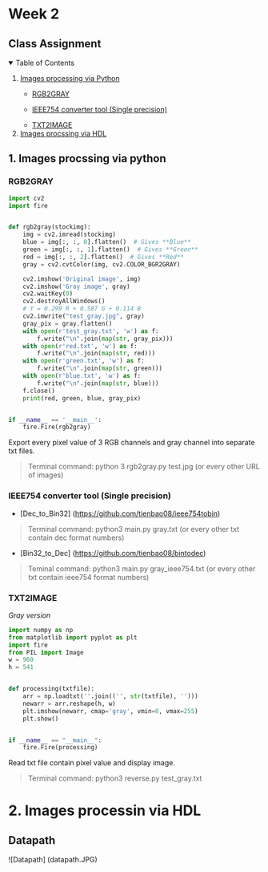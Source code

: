 
# Week 2
## Class Assignment


<details open="open">
  <summary>Table of Contents</summary>
  <ol>
    <li><a href="#Images processing via Python">Images processing via Python</a></li>
        <ul>
            <li><a href="RGB2GRAY">RGB2GRAY</a></li>
        </ul>
        <ul>
            <li><a href="#IEEE754 converter tool (Single precision)">IEEE754 converter tool (Single precision)</a></li>
        </ul>
        <ul>
            <li><a href="#TXT2IMAGE">TXT2IMAGE</a></li>
        </ul>
    <li><a href="Images procssing via HDL">Images procssing via HDL</a></li>
  </ol>
</details>


## 1. Images procssing via python
### RGB2GRAY
```py
import cv2
import fire


def rgb2gray(stockimg):
    img = cv2.imread(stockimg)
    blue = img[:, :, 0].flatten()  # Gives **Blue**
    green = img[:, :, 1].flatten()  # Gives **Green**
    red = img[:, :, 2].flatten()  # Gives **Red**
    gray = cv2.cvtColor(img, cv2.COLOR_BGR2GRAY)

    cv2.imshow('Original image', img)
    cv2.imshow('Gray image', gray)
    cv2.waitKey(0)
    cv2.destroyAllWindows()
    # Y = 0.299 R + 0.587 G + 0.114 B
    cv2.imwrite("test_gray.jpg", gray)
    gray_pix = gray.flatten()
    with open(r'test_gray.txt', 'w') as f:
        f.write("\n".join(map(str, gray_pix)))
    with open(r'red.txt', 'w') as f:
        f.write("\n".join(map(str, red)))
    with open(r'green.txt', 'w') as f:
        f.write("\n".join(map(str, green)))
    with open(r'blue.txt', 'w') as f:
        f.write("\n".join(map(str, blue)))
    f.close()
    print(red, green, blue, gray_pix)


if __name__ == '__main__':
    fire.Fire(rgb2gray)

```
Export every pixel value of 3 RGB channels and gray channel into separate txt files.
>Terminal command: python 3 rgb2gray.py test.jpg (or every other URL of images)
### IEEE754 converter tool (Single precision)
* [Dec_to_Bin32] (https://github.com/tienbao08/ieee754tobin)
>Terminal command: python3 main.py gray.txt (or every other txt contain dec format numbers)

* [Bin32_to_Dec] (https://github.com/tienbao08/bintodec)
>Teminal command: python3 main.py gray_ieee754.txt (or every other txt contain ieee754 format numbers)

### TXT2IMAGE
_Gray version_
```py
import numpy as np
from matplotlib import pyplot as plt
import fire
from PIL import Image
w = 960
h = 541


def processing(txtfile):
    arr = np.loadtxt(''.join(('', str(txtfile), '')))
    newarr = arr.reshape(h, w)
    plt.imshow(newarr, cmap='gray', vmin=0, vmax=255)
    plt.show()


if __name__ == "__main__":
    fire.Fire(processing)

```
Read txt file contain pixel value and display image.
>Terminal command: python3 reverse.py test_gray.txt
# 2. Images processin via HDL
## Datapath
![Datapath] (datapath.JPG)





